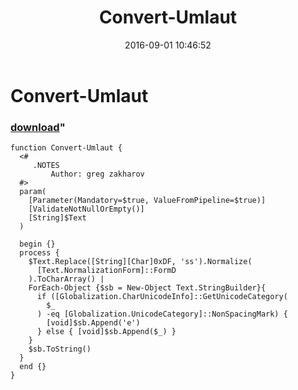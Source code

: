 ﻿---
pid:            6498
parent:         0
children:       
poster:         Oliver
title:          Convert-Umlaut
date:           2016-09-01 10:46:52
format:         posh
---

# Convert-Umlaut

### [download](6498.ps1)"



```posh
function Convert-Umlaut {
  <#
     .NOTES
         Author: greg zakharov
  #>
  param(
    [Parameter(Mandatory=$true, ValueFromPipeline=$true)]
    [ValidateNotNullOrEmpty()]
    [String]$Text
  )
  
  begin {}
  process {
    $Text.Replace([String][Char]0xDF, 'ss').Normalize(
      [Text.NormalizationForm]::FormD
    ).ToCharArray() |
    ForEach-Object {$sb = New-Object Text.StringBuilder}{
      if ([Globalization.CharUnicodeInfo]::GetUnicodeCategory(
        $_
      ) -eq [Globalization.UnicodeCategory]::NonSpacingMark) {
        [void]$sb.Append('e')
      } else { [void]$sb.Append($_) }
    }
    $sb.ToString()
  }
  end {}
}
```
